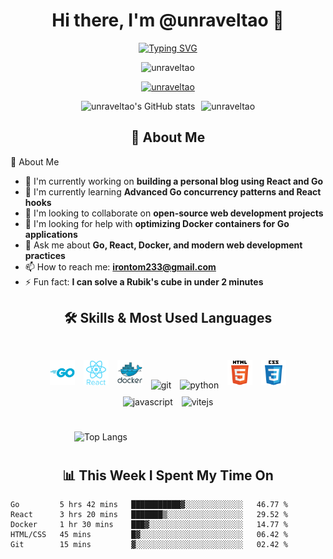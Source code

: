 <h1 align="center">Hi there, I'm @unraveltao 👋</h1>

<p align="center">
  <a href="https://git.io/typing-svg"><img src="https://readme-typing-svg.demolab.com?font=Fira+Code&pause=1000&color=36BCF7FF&center=true&vCenter=true&width=435&lines=A+passionate+developer+from+China;Go+%7C+React+%7C+Docker+Enthusiast;Always+learning+new+things" alt="Typing SVG" /></a>
</p>

<p align="center">
  <img src="https://komarev.com/ghpvc/?username=unraveltao&label=Profile%20views&color=0e75b6&style=flat" alt="unraveltao" />
</p>

<p align="center">
  <a href="https://github.com/ryo-ma/github-profile-trophy"><img src="https://github-profile-trophy.vercel.app/?username=unraveltao&theme=onestar&no-frame=true&row=1&column=7" alt="unraveltao" /></a>
</p>

<div style="display: flex; justify-content: center; align-items: center; flex-wrap: wrap;">
  <img src="https://github-readme-stats.vercel.app/api?username=unravelTao&show_icons=true&theme=transparent&width=495" alt="unraveltao's GitHub stats" style="margin-right: 10px;" />
  <img src="https://github-readme-streak-stats.herokuapp.com/?user=unraveltao&theme=transparent&width=495" alt="unraveltao" />
</div>



<h2 align="center">🚀 About Me</h2>🚀 About Me

- 🔭 I'm currently working on **building a personal blog using React and Go**
- 🌱 I'm currently learning **Advanced Go concurrency patterns and React hooks**
- 👯 I'm looking to collaborate on **open-source web development projects**
- 🤝 I'm looking for help with **optimizing Docker containers for Go applications**
- 💬 Ask me about **Go, React, Docker, and modern web development practices**
- 📫 How to reach me: **irontom233@gmail.com**
- ⚡ Fun fact: **I can solve a Rubik's cube in under 2 minutes**


<h2 align="center">🛠 Skills & Most Used Languages</h2>

<div style="display: flex; justify-content: center; align-items: center; flex-wrap: wrap;">
  <div style="flex: 1; min-width: 300px; max-width: 450px; margin: 10px;">
    <p align="center">
      <img src="https://raw.githubusercontent.com/devicons/devicon/master/icons/go/go-original-wordmark.svg" alt="go" width="40" height="40" style="margin: 5px;"/>
      <img src="https://raw.githubusercontent.com/devicons/devicon/master/icons/react/react-original-wordmark.svg" alt="react" width="40" height="40" style="margin: 5px;"/>
      <img src="https://raw.githubusercontent.com/devicons/devicon/master/icons/docker/docker-original-wordmark.svg" alt="docker" width="40" height="40" style="margin: 5px;"/>
      <img src="https://www.vectorlogo.zone/logos/git-scm/git-scm-icon.svg" alt="git" width="40" height="40" style="margin: 5px;"/>
      <img src="https://www.vectorlogo.zone/logos/python/python-icon.svg" alt="python" width="40" height="40" style="margin: 5px;"/>
      <img src="https://raw.githubusercontent.com/devicons/devicon/master/icons/html5/html5-original-wordmark.svg" alt="html5" width="40" height="40" style="margin: 5px;"/>
      <img src="https://raw.githubusercontent.com/devicons/devicon/master/icons/css3/css3-original-wordmark.svg" alt="css3" width="40" height="40" style="margin: 5px;"/>
      <img src="https://cdn.jsdelivr.net/gh/devicons/devicon@latest/icons/javascript/javascript-original.svg" alt="javascript" width="40" height="40" style="margin: 5px;"/>
      <img src="https://cdn.jsdelivr.net/gh/devicons/devicon@latest/icons/vitejs/vitejs-original.svg" alt="vitejs" width="40" height="40" style="margin: 5px;"/>
    </p>
  </div>
  <div style="flex: 1; min-width: 300px; max-width: 450px; margin: 10px;">
    <div style="display: flex; justify-content: center;">
      <img src="https://github-readme-stats.vercel.app/api/top-langs/?username=unravelTao&theme=transparent" alt="Top Langs" width="300" />
    </div>
  </div>
</div>

<h2 align="center">📊 This Week I Spent My Time On</h2>

<!--START_SECTION:waka-->
```text
Go         5 hrs 42 mins   ███████████▓░░░░░░░░░░░░░   46.77 % 
React      3 hrs 20 mins   ███████▒░░░░░░░░░░░░░░░░░   29.52 % 
Docker     1 hr 30 mins    ███▓░░░░░░░░░░░░░░░░░░░░░   14.77 % 
HTML/CSS   45 mins         █▓░░░░░░░░░░░░░░░░░░░░░░░   06.42 % 
Git        15 mins         ▓░░░░░░░░░░░░░░░░░░░░░░░░   02.42 %
